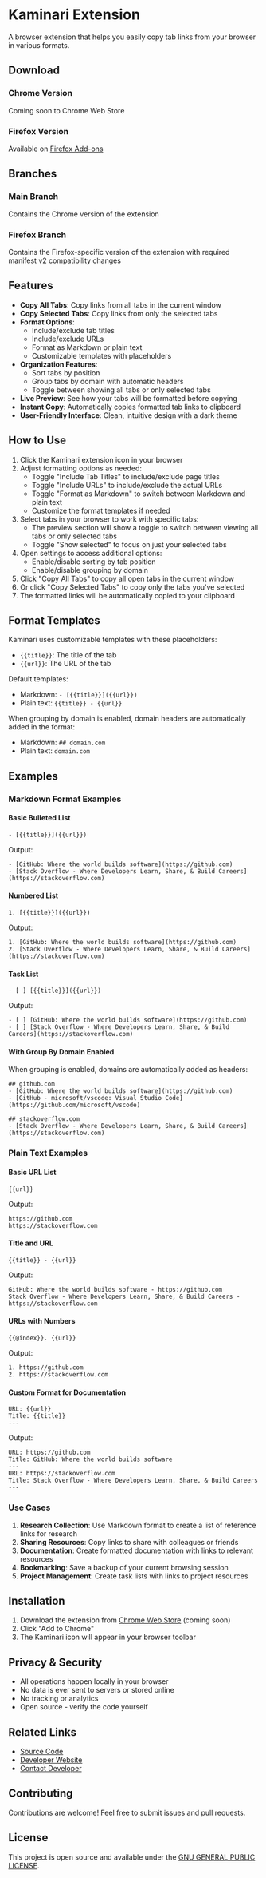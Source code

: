 # Kaminari Extension

A browser extension that helps you easily copy tab links from your browser in various formats.


## Download

### Chrome Version
Coming soon to Chrome Web Store

### Firefox Version
Available on [Firefox Add-ons](https://addons.mozilla.org/en-US/firefox/addon/kaminari/)


## Branches

### Main Branch
Contains the Chrome version of the extension

### Firefox Branch 
Contains the Firefox-specific version of the extension with required manifest v2 compatibility changes


## Features

- **Copy All Tabs**: Copy links from all tabs in the current window
- **Copy Selected Tabs**: Copy links from only the selected tabs
- **Format Options**:
  - Include/exclude tab titles
  - Include/exclude URLs
  - Format as Markdown or plain text
  - Customizable templates with placeholders
- **Organization Features**:
  - Sort tabs by position
  - Group tabs by domain with automatic headers
  - Toggle between showing all tabs or only selected tabs
- **Live Preview**: See how your tabs will be formatted before copying
- **Instant Copy**: Automatically copies formatted tab links to clipboard
- **User-Friendly Interface**: Clean, intuitive design with a dark theme

## How to Use

1. Click the Kaminari extension icon in your browser
2. Adjust formatting options as needed:
   - Toggle "Include Tab Titles" to include/exclude page titles
   - Toggle "Include URLs" to include/exclude the actual URLs
   - Toggle "Format as Markdown" to switch between Markdown and plain text
   - Customize the format templates if needed
3. Select tabs in your browser to work with specific tabs:
   - The preview section will show a toggle to switch between viewing all tabs or only selected tabs
   - Toggle "Show selected" to focus on just your selected tabs
4. Open settings to access additional options:
   - Enable/disable sorting by tab position
   - Enable/disable grouping by domain
5. Click "Copy All Tabs" to copy all open tabs in the current window
6. Or click "Copy Selected Tabs" to copy only the tabs you've selected
7. The formatted links will be automatically copied to your clipboard

## Format Templates

Kaminari uses customizable templates with these placeholders:
- `{{title}}`: The title of the tab
- `{{url}}`: The URL of the tab

Default templates:
- Markdown: `- [{{title}}]({{url}})`
- Plain text: `{{title}} - {{url}}`

When grouping by domain is enabled, domain headers are automatically added in the format:
- Markdown: `## domain.com`
- Plain text: `domain.com`

## Examples

### Markdown Format Examples

#### Basic Bulleted List
```
- [{{title}}]({{url}})
```
Output:
```
- [GitHub: Where the world builds software](https://github.com)
- [Stack Overflow - Where Developers Learn, Share, & Build Careers](https://stackoverflow.com)
```

#### Numbered List
```
1. [{{title}}]({{url}})
```
Output:
```
1. [GitHub: Where the world builds software](https://github.com)
2. [Stack Overflow - Where Developers Learn, Share, & Build Careers](https://stackoverflow.com)
```

#### Task List
```
- [ ] [{{title}}]({{url}})
```
Output:
```
- [ ] [GitHub: Where the world builds software](https://github.com)
- [ ] [Stack Overflow - Where Developers Learn, Share, & Build Careers](https://stackoverflow.com)
```

#### With Group By Domain Enabled
When grouping is enabled, domains are automatically added as headers:
```
## github.com
- [GitHub: Where the world builds software](https://github.com)
- [GitHub - microsoft/vscode: Visual Studio Code](https://github.com/microsoft/vscode)

## stackoverflow.com
- [Stack Overflow - Where Developers Learn, Share, & Build Careers](https://stackoverflow.com)
```

### Plain Text Examples

#### Basic URL List
```
{{url}}
```
Output:
```
https://github.com
https://stackoverflow.com
```

#### Title and URL
```
{{title}} - {{url}}
```
Output:
```
GitHub: Where the world builds software - https://github.com
Stack Overflow - Where Developers Learn, Share, & Build Careers - https://stackoverflow.com
```

#### URLs with Numbers
```
{{@index}}. {{url}}
```
Output:
```
1. https://github.com
2. https://stackoverflow.com
```

#### Custom Format for Documentation
```
URL: {{url}}
Title: {{title}}
---
```
Output:
```
URL: https://github.com
Title: GitHub: Where the world builds software
---
URL: https://stackoverflow.com
Title: Stack Overflow - Where Developers Learn, Share, & Build Careers
---
```

### Use Cases

1. **Research Collection**: Use Markdown format to create a list of reference links for research
2. **Sharing Resources**: Copy links to share with colleagues or friends
3. **Documentation**: Create formatted documentation with links to relevant resources
4. **Bookmarking**: Save a backup of your current browsing session
5. **Project Management**: Create task lists with links to project resources

## Installation

1. Download the extension from [Chrome Web Store](#) (coming soon)
2. Click "Add to Chrome"
3. The Kaminari icon will appear in your browser toolbar

## Privacy & Security

- All operations happen locally in your browser
- No data is ever sent to servers or stored online
- No tracking or analytics
- Open source - verify the code yourself

## Related Links

- [Source Code](https://github.com/danial2026/kaminari_extension)
- [Developer Website](https://danials.space)
- [Contact Developer](https://danials.space/contact)

## Contributing

Contributions are welcome! Feel free to submit issues and pull requests.

## License

This project is open source and available under the [GNU GENERAL PUBLIC LICENSE](LICENSE).